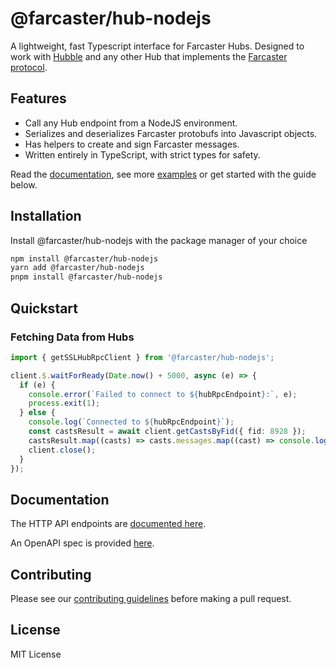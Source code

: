 # @farcaster/hub-nodejs

A lightweight, fast Typescript interface for Farcaster Hubs. Designed to work with [Hubble](https://github.com/farcasterxyz/hubble/) and any other Hub that implements the [Farcaster protocol](https://github.com/farcasterxyz/protocol).

## Features

- Call any Hub endpoint from a NodeJS environment.
- Serializes and deserializes Farcaster protobufs into Javascript objects.
- Has helpers to create and sign Farcaster messages.
- Written entirely in TypeScript, with strict types for safety.

Read the [documentation](https://github.com/farcasterxyz/hubble/tree/main/packages/hub-nodejs/docs), see more [examples](https://github.com/farcasterxyz/hubble/tree/main/packages/hub-nodejs/examples) or get started with the guide below.

## Installation

Install @farcaster/hub-nodejs with the package manager of your choice

```bash
npm install @farcaster/hub-nodejs
yarn add @farcaster/hub-nodejs
pnpm install @farcaster/hub-nodejs
```

## Quickstart

### Fetching Data from Hubs

```typescript
import { getSSLHubRpcClient } from '@farcaster/hub-nodejs';

client.$.waitForReady(Date.now() + 5000, async (e) => {
  if (e) {
    console.error(`Failed to connect to ${hubRpcEndpoint}:`, e);
    process.exit(1);
  } else {
    console.log(`Connected to ${hubRpcEndpoint}`);
    const castsResult = await client.getCastsByFid({ fid: 8928 });
    castsResult.map((casts) => casts.messages.map((cast) => console.log(cast.data?.castAddBody?.text)));
    client.close();
  }
});
```

## Documentation

The HTTP API endpoints are [documented here](https://docs.farcaster.xyz/reference/hubble/httpapi/httpapi).

An OpenAPI spec is provided [here](./spec.yaml).

## Contributing

Please see our [contributing guidelines](https://github.com/farcasterxyz/hubble/blob/main/CONTRIBUTING.md) before making a pull request.

## License

MIT License
